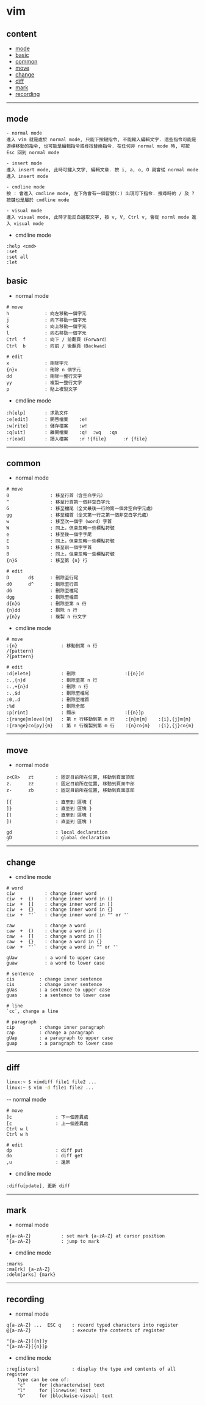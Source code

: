 # vim

## content

- [mode](#mode)
- [basic](#basic)
- [common](#common)
- [move](#move)
- [change](#change)
- [diff](#diff)
- [mark](#mark)
- [recording](#recording)

---

## mode

```text
- normal mode
進入 vim 就是處於 normal mode, 只能下按鍵指令, 不能輸入編輯文字. 這些指令可能是游標移動的指令, 也可能是編輯指令或尋找替換指令. 在任何非 normal mode 時, 可按 Esc 回到 normal mode

- insert mode
進入 insert mode, 此時可鍵入文字, 編輯文章. 按 i, a, o, O 就會從 normal mode 進入 insert mode

- cmdline mode
按 : 會進入 cmdline mode, 左下角會有一個冒號(:) 出現可下指令. 搜尋時的 / 及 ? 按鍵也是屬於 cmdline mode

- visual mode
進入 visual mode, 此時才能反白選取文字, 按 v, V, Ctrl v, 會從 norml mode 進入 visual mode
```

- cmdline mode

```text
:help <cmd>
:set
:set all
:let
```

## basic

- normal mode

```text
# move
h             : 向左移動一個字元
j             : 向下移動一個字元
k             : 向上移動一個字元
l             : 向右移動一個字元
Ctrl  f       : 向下 / 前翻頁（Forward）
Ctrl  b       : 向前 / 後翻頁（Backwad）

# edit
x             : 刪除字元
{n}x          : 刪除 n 個字元
dd            : 刪除一整行文字
yy            : 複製一整行文字
p             : 貼上複製文字
```

- cmdline mode

```text
:h[elp]       : 求助文件
:e[edit]      : 開啓檔案    :e!
:w[rite]      : 儲存檔案    :w!
:q[uit]       : 離開檔案    :q!  :wq   :qa
:r[ead]       : 讀入檔案    :r !{file}      :r {file}
```

---

## common

- normal mode

```text
# move
0               : 移至行首（含空白字元）
^               : 移至行首第一個非空白字元
G               : 移至檔尾（全文最後一行的第一個非空白字元處）
gg              : 移至檔首（全文第一行之第一個非空白字元處）
w               : 移至次一個字（word）字首
W               : 同上，但會忽略一些標點符號
e               : 移至後一個字字尾
E               : 同上，但會忽略一些標點符號
b               : 移至前一個字字首
B               : 同上，但會忽略一些標點符號
{n}G            : 移至第 {n} 行

# edit
D       d$      : 刪除至行尾
d0      d^      : 刪除至行首
dG              : 刪除至檔尾
dgg             : 刪除至檔首
d{n}G           : 刪除至第 n 行
{n}dd           : 刪除 n 行
y{n}y           : 複製 n 行文字
```

- cmdline mode

```text
# move
:{n}                : 移動到第 n 行
/{pattern}
?{pattern}

# edit
:d[elete]           : 刪除                  :[{n}]d
:.,{n}d             : 刪除至第 n 行
:.,+{n}d            : 刪除 n 行
:.,$d               : 刪除至檔尾
:0,.d               : 刪除至檔首
:%d                 : 刪除全部
:p[rint]            : 顯示                  :[{n}]p
:{range}m[ove]{m}   : 第 n 行移動到第 m 行    :{n}m{m}    :{i},{j}m{m}
:{range}co[py]{m}   : 第 n 行複製到第 m 行    :{n}co{m}   :{i},{j}co{m}
```

---

## move

- normal mode

```text
z<CR>   zt        : 固定目前所在位置, 移動到頁面頂部
z.      zz        : 固定目前所在位置, 移動到頁面中部
z-      zb        : 固定目前所在位置, 移動到頁面底部

[{                : 直至到 區塊 {
]}                : 直至到 區塊 }
[(                : 直至到 區塊 (
])                : 直至到 區塊 )

gd                : local declaration
gD                : global declaration
```

---

## change

- cmdline mode

```text
# word
ciw           : change inner word
ciw  +  ()    : change inner word in ()
ciw  +  []    : change inner word in []
ciw  +  {}    : change inner word in {}
ciw  +  "'`   : change inner word in "" or ''

caw           : change a word
caw  +  ()    : change a word in ()
caw  +  []    : change a word in []
caw  +  {}    : change a word in {}
caw  +  "'`   : change a word in "" or ''

gUaw          : a word to upper case
guaw          : a word to lower case

# sentence
cis         : change inner sentence
cis         : change inner sentence
gUas        : a sentence to upper case
guas        : a sentence to lower case

# line
`cc`, change a line

# paragraph
cip         : change inner paragraph
cap         : change a paragraph
gUap        : a paragraph to upper case
guap        : a paragraph to lower case
```

---

## diff

```bash
linux:~ $ vimdiff file1 file2 ...
linux:~ $ vim -d file1 file2 ...
```

-- normal mode

```text
# move
]c                : 下一個差異處
[c                : 上一個差異處
Ctrl w l
Ctrl w h

# edit
dp                : diff put
do                : diff get
,u                : 還原
```

- cmdline mode

```text
:diffu[pdate], 更新 diff
```

---

## mark

- normal mode

```text
m{a-zA-Z}           : set mark {a-zA-Z} at cursor position
`{a-zA-Z}           : jump to mark
```

- cmdline mode

```text
:marks
:ma[rk] {a-zA-Z}
:delm[arks] {mark}
```

---

## recording

- normal mode

```text
q{a-zA-Z} ...  ESC q    : record typed characters into register
@{a-zA-Z}               : execute the contents of register

"{a-zA-Z}[{n}]y
"{a-zA-Z}[{n}]p
```

- cmdline mode

```text
:reg[isters]            : display the type and contents of all  register
    type can be one of:
    "c"     for |characterwise| text
    "l"     for |linewise| text
    "b"     for |blockwise-visual| text
```
